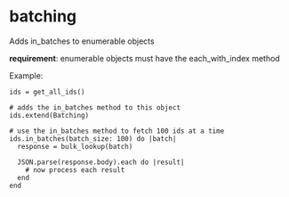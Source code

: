 # batching
Adds in_batches to enumerable objects

**requirement**: enumerable objects must have the each\_with\_index method

Example:

```
ids = get_all_ids()

# adds the in_batches method to this object
ids.extend(Batching)

# use the in_batches method to fetch 100 ids at a time
ids.in_batches(batch_size: 100) do |batch|
  response = bulk_lookup(batch)

  JSON.parse(response.body).each do |result|
    # now process each result
  end
end
```

